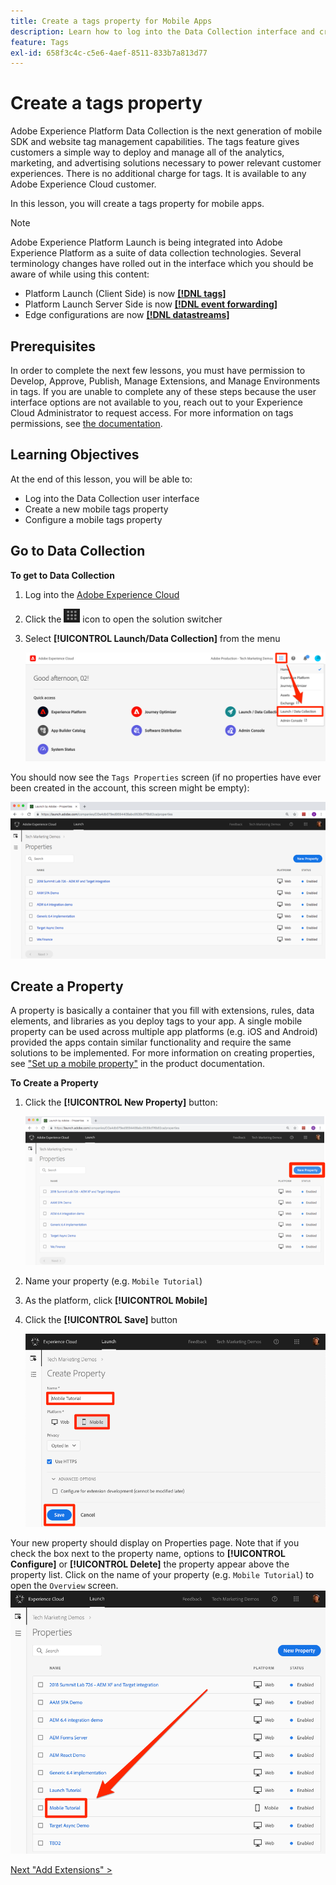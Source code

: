 ```yaml
---
title: Create a tags property for Mobile Apps
description: Learn how to log into the Data Collection interface and create a mobile tags property. This lesson is part of the Implement the Experience Cloud in Mobile iOS Swift Applications tutorial.
feature: Tags
exl-id: 658f3c4c-c5e6-4aef-8511-833b7a813d77
---
```

# Create a tags property

Adobe Experience Platform Data Collection is the next generation of mobile SDK and website tag management capabilities. The tags feature gives customers a simple way to deploy and manage all of the analytics, marketing, and advertising solutions necessary to power relevant customer experiences. There is no additional charge for tags. It is available to any Adobe Experience Cloud customer.

In this lesson, you will create a tags property for mobile apps.


>[!NOTE]
>
>Adobe Experience Platform Launch is being integrated into Adobe Experience Platform as a suite of data collection technologies. Several terminology changes have rolled out in the interface which you should be aware of while using this content:
>
> * Platform Launch (Client Side) is now **[[!DNL tags]](https://experienceleague.adobe.com/docs/experience-platform/tags/home.html)** 
> * Platform Launch Server Side is now **[[!DNL event forwarding]](https://experienceleague.adobe.com/docs/experience-platform/tags/event-forwarding/overview.html)** 
> * Edge configurations  are now **[[!DNL datastreams]](https://experienceleague.adobe.com/docs/experience-platform/edge/fundamentals/datastreams.html)**

## Prerequisites

In order to complete the next few lessons, you must have permission to Develop, Approve, Publish, Manage Extensions, and Manage Environments in tags. If you are unable to complete any of these steps because the user interface options are not available to you, reach out to your Experience Cloud Administrator to request access. For more information on tags permissions, see [the documentation](https://experienceleague.adobe.com/docs/experience-platform/tags/admin/user-permissions.html).

## Learning Objectives

At the end of this lesson, you will be able to:

* Log into the Data Collection user interface
* Create a new mobile tags property
* Configure a mobile tags property

## Go to Data Collection

**To get to Data Collection**

1. Log into the [Adobe Experience Cloud](https://experiencecloud.adobe.com)

1. Click the ![Solution Switcher Icon](images/mobile-launch-solutionSwitcher.png) icon to open the solution switcher

1. Select **[!UICONTROL Launch/Data Collection]** from the menu

    ![Open the solution switcher using the icon and click Activation](images/mobile-launch-solutionSwitcherActivation.png)



You should now see the `Tags Properties` screen (if no properties have ever been created in the account, this screen might be empty):

![Properties Screen](images/mobile-launch-propertiesScreen.png)

## Create a Property

A property is basically a container that you fill with extensions, rules, data elements, and libraries as you deploy tags to your app. A single mobile property can be used across multiple app platforms (e.g. iOS and Android) provided the apps contain similar functionality and require the same solutions to be implemented.  For more information on creating properties, see ["Set up a mobile property"](https://aep-sdks.gitbook.io/docs/getting-started/create-a-mobile-property) in the product documentation.

**To Create a Property**

1. Click the **[!UICONTROL New Property]** button:

    ![Click New Property](images/mobile-launch-addNewProperty.png)

1. Name your property (e.g. `Mobile Tutorial`)
1. As the platform, click **[!UICONTROL Mobile]**
1. Click the **[!UICONTROL Save]** button

   ![Create a new Property](images/mobile-launch-newProperty.png)

Your new property should display on Properties page. Note that if you check the box next to the property name, options to **[!UICONTROL Configure]** or **[!UICONTROL Delete]** the property appear above the property list. Click on the name of your property (e.g. `Mobile Tutorial`) to open the `Overview` screen.
![Click the name of the property to open it](images/mobile-launch-openProperty.png)

[Next "Add Extensions" >](add-extensions.md)
